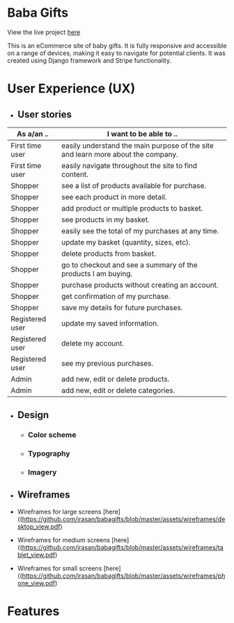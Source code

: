 # Baba Gifts

View the live project [here]()

This is an eCommerce site of baby gifts. It is fully responsive and accessible on a range of devices, making it easy to navigate for potential clients. It was created using Django framework and Stripe functionality.

# User Experience (UX)
* ## User stories
As a/an .. | I want to be able to ..
--------|------------------------
First time user | easily understand the main purpose of the site and learn more about the company.
First time user | easily navigate throughout the site to find content.
Shopper | see a list of products available for purchase.
Shopper | see each product in more detail.
Shopper | add product or multiple products to basket.
Shopper | see products in my basket.
Shopper | easily see the total of my purchases at any time.
Shopper | update my basket (quantity, sizes, etc).
Shopper | delete products from basket.
Shopper | go to checkout and see a summary of the products I am buying.
Shopper | purchase products without creating an account.
Shopper | get confirmation of my purchase.
Shopper | save my details for future purchases.
Registered user | update my saved information.
Registered user | delete my account.
Registered user | see my previous purchases.
Admin | add new, edit or delete products.
Admin | add new, edit or delete categories.

* ## Design
    * ### Color scheme
    * ### Typography
    * ### Imagery 

* ## Wireframes
* Wireframes for large screens [here]((https://github.com/irasan/babagifts/blob/master/assets/wireframes/desktop_view.pdf)
* Wireframes for medium screens [here]((https://github.com/irasan/babagifts/blob/master/assets/wireframes/tablet_view.pdf)
* Wireframes for small screens [here]((https://github.com/irasan/babagifts/blob/master/assets/wireframes/phone_view.pdf)

# Features
